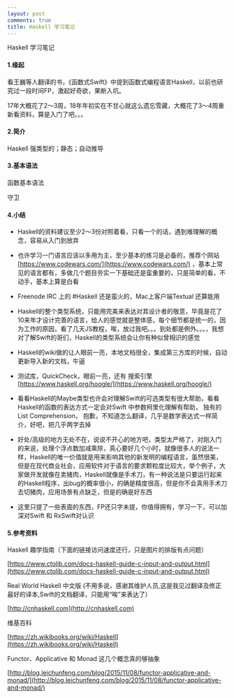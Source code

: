 ```yaml
---
layout: post
comments: true
title: Haskell 学习笔记
---
```


Haskell 学习笔记

#### 1.缘起

看王巍等人翻译的书，《函数式Swift》中提到函数式编程语言Haskell，以前也研究过一段时间FP，激起好奇欲，果断入坑。

17年大概花了2～3周，18年年初实在不甘心就这么遗忘雪藏，大概花了3～4周重新看资料，算是入门了吧。。。

#### 2.简介

Haskell 强类型的；静态；自动推导

#### 3.基本语法

函数基本语法

守卫

#### 4.小结

* Haskell的资料建议至少2～3份对照着看，只看一个的话，遇到难理解的概念，容易从入门到放弃
* 也许学习一门语言应该以多用为主，至少基本的练习是必备的，推荐个网站 [https://www.codewars.com/](https://www.codewars.com/) ，基本上常见的语言都有，多做几个题目夯实一下基础还是蛮重要的，只是简单的看，不动手，基本上算是白看
* Freenode IRC 上的 \#Haskell 还是蛮火的，Mac上客户端Textual 还算能用

* Haskell的整个类型系统，只能用完美来表达对其设计者的敬意，毕竟是花了10来年才设计完善的语言，给人的感觉就是整体感，每个细节都是统一的，因为工作的原因，看了几天JS教程，唉，放过我吧。。。到处都是例外。。。，我想对了解Swift的哥们，Haskell的类型系统会让你有种似曾相识的感觉

* Haskell的wiki做的让人眼前一亮，本地文档很全，集成第三方库的时候，自动更新导入新的文档，牛逼

* 测试库，QuickCheck，眼前一亮，还有 搜索引擎 [https://www.haskell.org/hoogle/](https://www.haskell.org/hoogle/)

* 看看Haskell的Maybe类型也许会对理解Swift的可选类型有很大帮助，看看Haskell的函数的表达方式一定会对Swift 中参数柯里化理解有帮助， 独有的List Comprehension， 抱歉，不知道怎么翻译，几乎是数学表达式一样简介，好吧，把几乎两字去掉

* 好处/高级的地方无处不在，说说不开心的地方吧，类型太严格了，对刚入门的来说，处理个浮点数加减乘除，真心要好几个小时，就像很多人的说法一样，Haskell的唯一价值就是用来影响其他的新发明的编程语言，虽然很美，但是在现代商业社会，应用软件对于语言的要求颗粒度比较大，举个例子，大家做开发就像在卖猪肉，Haskell就像是手术刀，有一种说法是只要运行起来的Haskell程序，出bug的概率很小，的确是精度很高，但是你不会真用手术刀去切猪肉，应用场景有点缺乏，但是的确是好东西

* 这里只提了一些表面的东西，FP还只字未提，你值得拥有，学习一下，可以加深对Swift 和 RxSwift对认识

#### 5.参考资料

Haskell 趣学指南（下面的链接访问速度还行，只是图片的排版有点问题）

[https://www.ctolib.com/docs-haskell-guide-c-input-and-output.html](https://www.ctolib.com/docs-haskell-guide-c-input-and-output.html)

Real World Haskell 中文版 \(不用多说，感谢其维护人员,这是我见过翻译及修正最好的译本,Swift的文档翻译，只能用“唉”来表达了）

[http://cnhaskell.com](http://cnhaskell.com)

维基百科

[https://zh.wikibooks.org/wiki/Haskell](https://zh.wikibooks.org/wiki/Haskell)

Functor、Applicative 和 Monad   这几个概念真的够抽象

[http://blog.leichunfeng.com/blog/2015/11/08/functor-applicative-and-monad/](http://blog.leichunfeng.com/blog/2015/11/08/functor-applicative-and-monad/)

